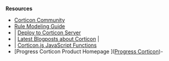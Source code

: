 **Resources**
  - [Corticon Community](https://community.progress.com/s/topic/0TO4Q00000026HaWAI/corticon-general-discussions) 
  -  [Rule Modeling Guide](https://docs.progress.com/bundle/corticon-rule-modeling/page/Introduction-to-Corticon-rule-modeling.html)           
  -  | [Deploy to Corticon Server](https://docs.progress.com/category/corticon-java)                    
  -  | [Latest Blogposts about Corticon](https://www.progress.com/blogs/cognitive-services)                    	|
  -  | [Corticon.js JavaScript Functions](https://docs.progress.com/category/corticon-javascript)        
  -  [Progress Corticon Product Homepage
]([Progress Corticon](https://www.progress.com/corticon))- 